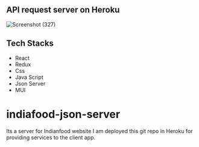 ## API request server on Heroku

![Screenshot (327)](https://user-images.githubusercontent.com/76251822/200126748-39d96478-f1f0-4e48-b70d-ccef30a2e620.png)

## Tech Stacks
  - React
  - Redux
  - Css
  - Java Script
  - Json Server
  - MUI
  
# indiafood-json-server
Its a server for Indianfood website I am deployed this git repo in Heroku for providing services to the client app.
